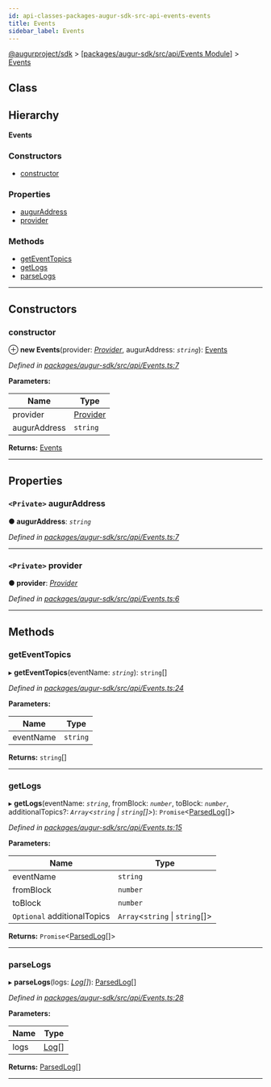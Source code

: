 ```yaml
---
id: api-classes-packages-augur-sdk-src-api-events-events
title: Events
sidebar_label: Events
---
```


[@augurproject/sdk](api-readme.md) > [[packages/augur-sdk/src/api/Events Module]](api-modules-packages-augur-sdk-src-api-events-module.md) > [Events](api-classes-packages-augur-sdk-src-api-events-events.md)

## Class

## Hierarchy

**Events**

### Constructors

* [constructor](api-classes-packages-augur-sdk-src-api-events-events.md#constructor)

### Properties

* [augurAddress](api-classes-packages-augur-sdk-src-api-events-events.md#auguraddress)
* [provider](api-classes-packages-augur-sdk-src-api-events-events.md#provider)

### Methods

* [getEventTopics](api-classes-packages-augur-sdk-src-api-events-events.md#geteventtopics)
* [getLogs](api-classes-packages-augur-sdk-src-api-events-events.md#getlogs)
* [parseLogs](api-classes-packages-augur-sdk-src-api-events-events.md#parselogs)

---

## Constructors

<a id="constructor"></a>

###  constructor

⊕ **new Events**(provider: *[Provider](api-interfaces-packages-augur-sdk-src-ethereum-provider-provider.md)*, augurAddress: *`string`*): [Events](api-classes-packages-augur-sdk-src-api-events-events.md)

*Defined in [packages/augur-sdk/src/api/Events.ts:7](https://github.com/AugurProject/augur/blob/0ea8996003/packages/augur-sdk/src/api/Events.ts#L7)*

**Parameters:**

| Name | Type |
| ------ | ------ |
| provider | [Provider](api-interfaces-packages-augur-sdk-src-ethereum-provider-provider.md) |
| augurAddress | `string` |

**Returns:** [Events](api-classes-packages-augur-sdk-src-api-events-events.md)

___

## Properties

<a id="auguraddress"></a>

### `<Private>` augurAddress

**● augurAddress**: *`string`*

*Defined in [packages/augur-sdk/src/api/Events.ts:7](https://github.com/AugurProject/augur/blob/0ea8996003/packages/augur-sdk/src/api/Events.ts#L7)*

___
<a id="provider"></a>

### `<Private>` provider

**● provider**: *[Provider](api-interfaces-packages-augur-sdk-src-ethereum-provider-provider.md)*

*Defined in [packages/augur-sdk/src/api/Events.ts:6](https://github.com/AugurProject/augur/blob/0ea8996003/packages/augur-sdk/src/api/Events.ts#L6)*

___

## Methods

<a id="geteventtopics"></a>

###  getEventTopics

▸ **getEventTopics**(eventName: *`string`*): `string`[]

*Defined in [packages/augur-sdk/src/api/Events.ts:24](https://github.com/AugurProject/augur/blob/0ea8996003/packages/augur-sdk/src/api/Events.ts#L24)*

**Parameters:**

| Name | Type |
| ------ | ------ |
| eventName | `string` |

**Returns:** `string`[]

___
<a id="getlogs"></a>

###  getLogs

▸ **getLogs**(eventName: *`string`*, fromBlock: *`number`*, toBlock: *`number`*, additionalTopics?: *`Array`<`string` \| `string`[]>*): `Promise`<[ParsedLog](api-interfaces-node-modules--augurproject-types-types-logs-parsedlog.md)[]>

*Defined in [packages/augur-sdk/src/api/Events.ts:15](https://github.com/AugurProject/augur/blob/0ea8996003/packages/augur-sdk/src/api/Events.ts#L15)*

**Parameters:**

| Name | Type |
| ------ | ------ |
| eventName | `string` |
| fromBlock | `number` |
| toBlock | `number` |
| `Optional` additionalTopics | `Array`<`string` \| `string`[]> |

**Returns:** `Promise`<[ParsedLog](api-interfaces-node-modules--augurproject-types-types-logs-parsedlog.md)[]>

___
<a id="parselogs"></a>

###  parseLogs

▸ **parseLogs**(logs: *[Log](api-interfaces-node-modules--augurproject-types-types-logs-log.md)[]*): [ParsedLog](api-interfaces-node-modules--augurproject-types-types-logs-parsedlog.md)[]

*Defined in [packages/augur-sdk/src/api/Events.ts:28](https://github.com/AugurProject/augur/blob/0ea8996003/packages/augur-sdk/src/api/Events.ts#L28)*

**Parameters:**

| Name | Type |
| ------ | ------ |
| logs | [Log](api-interfaces-node-modules--augurproject-types-types-logs-log.md)[] |

**Returns:** [ParsedLog](api-interfaces-node-modules--augurproject-types-types-logs-parsedlog.md)[]

___

